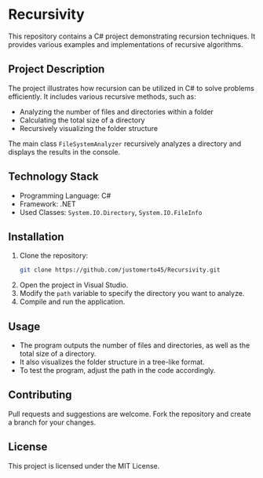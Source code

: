 # Recursivity

This repository contains a C# project demonstrating recursion techniques. It provides various examples and implementations of recursive algorithms.

## Project Description
The project illustrates how recursion can be utilized in C# to solve problems efficiently. It includes various recursive methods, such as:
- Analyzing the number of files and directories within a folder
- Calculating the total size of a directory
- Recursively visualizing the folder structure

The main class `FileSystemAnalyzer` recursively analyzes a directory and displays the results in the console.

## Technology Stack
- Programming Language: C#
- Framework: .NET
- Used Classes: `System.IO.Directory`, `System.IO.FileInfo`

## Installation
1. Clone the repository:
   ```bash
   git clone https://github.com/justomerto45/Recursivity.git
   ```
2. Open the project in Visual Studio.
3. Modify the `path` variable to specify the directory you want to analyze.
4. Compile and run the application.

## Usage
- The program outputs the number of files and directories, as well as the total size of a directory.
- It also visualizes the folder structure in a tree-like format.
- To test the program, adjust the path in the code accordingly.

## Contributing
Pull requests and suggestions are welcome. Fork the repository and create a branch for your changes.

## License
This project is licensed under the MIT License.
